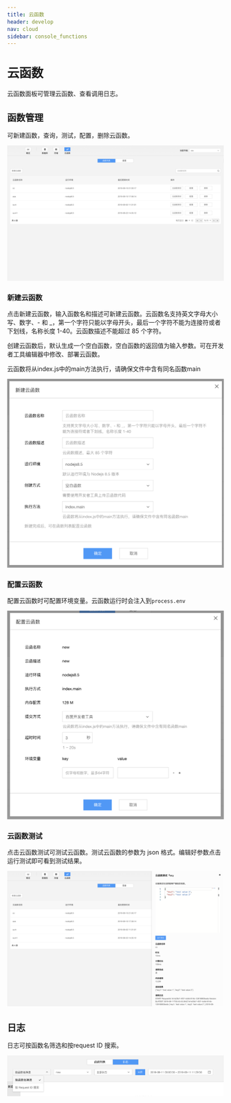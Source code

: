 ```yaml
---
title: 云函数
header: develop
nav: cloud
sidebar: console_functions
---
```


# 云函数

云函数面板可管理云函数、查看调用日志。

## 函数管理

可新建函数，查询，测试，配置，删除云函数。

![图片](../../../img/cloud/cloud_console_function.png)

### 新建云函数

点击新建云函数，输入函数名和描述可新建云函数。云函数名支持英文字母大小写、数字、- 和 _，第一个字符只能以字母开头，最后一个字符不能为连接符或者下划线，名称长度 1-40。云函数描述不能超过 85 个字符。

创建云函数后，默认生成一个空白函数，空白函数的返回值为输入参数。可在开发者工具编辑器中修改、部署云函数。

云函数将从index.js中的main方法执行，请确保文件中含有同名函数main

![图片](../../../img/cloud/cloud_console_function_new.png)

### 配置云函数

配置云函数时可配置环境变量。云函数运行时会注入到`process.env`


![图片](../../../img/cloud/cloud_console_function_config.png)

### 云函数测试

点击云函数测试可测试云函数。测试云函数的参数为 json 格式。编辑好参数点击运行测试即可看到测试结果。


![图片](../../../img/cloud/cloud_console_function_test_result.png)


## 日志

日志可按函数名筛选和按request ID 搜索。

![图片](../../../img/cloud/cloud_console_function_log.png)
